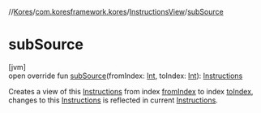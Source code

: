 //[Kores](../../../index.md)/[com.koresframework.kores](../index.md)/[InstructionsView](index.md)/[subSource](sub-source.md)

# subSource

[jvm]\
open override fun [subSource](sub-source.md)(fromIndex: [Int](https://kotlinlang.org/api/latest/jvm/stdlib/kotlin/-int/index.html), toIndex: [Int](https://kotlinlang.org/api/latest/jvm/stdlib/kotlin/-int/index.html)): [Instructions](../-instructions/index.md)

Creates a view of this [Instructions](../-instructions/index.md) from index [fromIndex](sub-source.md) to index [toIndex](sub-source.md), changes to this [Instructions](../-instructions/index.md) is reflected in current [Instructions](../-instructions/index.md).
